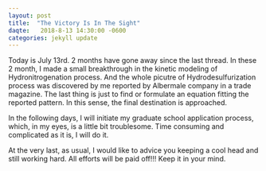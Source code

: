 ```yaml
---
layout: post
title:  "The Victory Is In The Sight"
daqte:   2018-8-13 14:30:00 -0600
categories: jekyll update
---
```

Today is July 13rd. 2 months have gone away since the last thread. In these 2 month, I made a small breakthrough in the kinetic modeling of
Hydronitrogenation process. And the whole picutre of Hydrodesulfurization process was discovered by me reported by Albermale company 
in a trade magazine. The last thing is just to find or formulate an equation fitting the reported pattern. In this sense, the final destination 
is approached.

In the following days, I will initiate my graduate school application process, which, in my eyes, is a little bit troublesome. Time consuming
and complicated as it is, I will do it.

At the very last, as usual, I would like to advice you keeping a cool head and still working hard. All efforts will be paid off!!! Keep it in
your mind.
